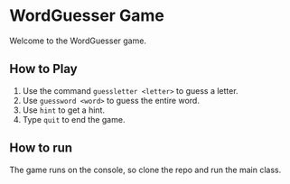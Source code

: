 # WordGuesser Game

Welcome to the WordGuesser game.

## How to Play
1. Use the command `guessletter <letter>` to guess a letter.
2. Use `guessword <word>` to guess the entire word.
3. Use `hint` to get a hint.
4. Type `quit` to end the game.

## How to run

The game runs on the console, so clone the repo and run the main class.
